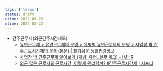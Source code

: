 ```yaml
---
tags: ['terms']
status: draft
ctime: 2022-09-23
mtime: 2024-03-22
---
```


- 간주근무제(외근간주시간제도)
  - [유연근무제 > 유연근무제의 운영 > 유형별 유연근무제의 운영 > 사업장 밖 간주근로시간제의 운영 (본문) |  찾기쉬운 생활법령정보](https://easylaw.go.kr/CSP/CnpClsMain.laf?popMenu=ov&csmSeq=1326&ccfNo=3&cciNo=2&cnpClsNo=3)
  - [사업장 밖 간주근무제 알아보기 (개념, 유형, 실무 체크) - IMHR](https://www.imhr.work/brand/about-outside/)
  - [외근 많은 근로자의 근로시간, 어떻게 관리할까? #간주근로시간제 | 시프티](https://shiftee.io/ko/blog/article/scheduleDeemedWork)